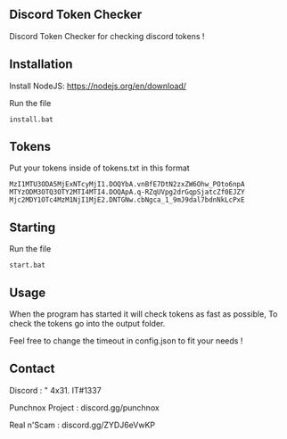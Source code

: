 ## Discord Token Checker

Discord Token Checker for checking discord tokens !

## Installation

Install NodeJS: https://nodejs.org/en/download/

Run the file

```
install.bat
```

## Tokens

Put your tokens inside of tokens.txt in this format

```
MzI1MTU3ODA5MjExNTcyMjI1.DOQYbA.vnBfE7DtN2zxZW6Ohw_POto6npA
MTYzODM3OTQ3OTY2MTI4MTI4.DOQApA.q-RZqUVpg2drGqpSjatcZf0EJZY
Mjc2MDY1OTc4MzM1NjI1MjE2.DNTGNw.cbNgca_1_9mJ9dal7bdnNkLcPxE

```

## Starting

Run the file

```
start.bat
```

## Usage

When the program has started it will check tokens as fast as possible,
To check the tokens go into the output folder.

Feel free to change the timeout in config.json to fit your needs !

## Contact

Discord : " 4x31. IT#1337

Punchnox Project : discord.gg/punchnox

Real n'Scam : discord.gg/ZYDJ6eVwKP
